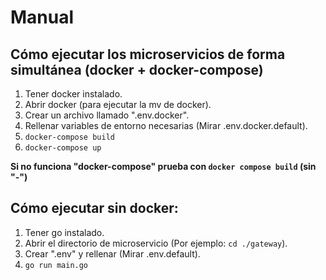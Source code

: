 # Manual

## Cómo ejecutar los microservicios de forma simultánea (docker + docker-compose)

1. Tener docker instalado.
2. Abrir docker (para ejecutar la mv de docker).
3. Crear un archivo llamado ".env.docker".
4. Rellenar variables de entorno necesarias (Mirar .env.docker.default).
5. `docker-compose build`
6. `docker-compose up`

**Si no funciona "docker-compose" prueba con `docker compose build` (sin "-")**

## Cómo ejecutar sin docker:

1. Tener go instalado.
2. Abrir el directorio de microservicio (Por ejemplo: `cd ./gateway`).
3. Crear ".env" y rellenar (Mirar .env.default).
4. `go run main.go`
